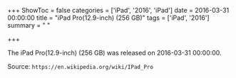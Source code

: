 +++
ShowToc = false
categories = ['iPad', '2016', 'iPad']
date = 2016-03-31 00:00:00
title = "iPad Pro(12.9-inch) (256 GB)"
tags = ['iPad', '2016']
summary = " "

+++

The iPad Pro(12.9-inch) (256 GB) was released on 2016-03-31 00:00:00.

Source: `https://en.wikipedia.org/wiki/IPad_Pro`


